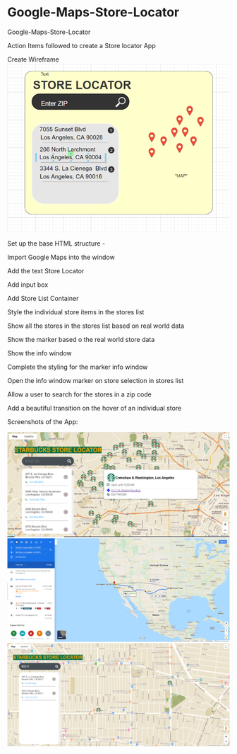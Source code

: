 # Google-Maps-Store-Locator
Google-Maps-Store-Locator

Action Items followed to create a Store locator App

Create Wireframe
![Alt text](images/Wireframe.PNG?raw=true "Title")


Set up the base HTML structure -

Import Google Maps into the window

Add the text Store Locator

Add input box

Add Store List Container

Style the individual store items in the stores list

Show all the stores in the stores list based on real world data

Show the marker based o the real world store data

Show the info window

Complete the styling for the marker info window

Open the info window marker on store selection in stores list

Allow a user to search for the stores in a zip code

Add a beautiful transition on the hover of an individual store

Screenshots of the App:

![Alt text](images/Screenshot1.PNG?raw=true "Title")
![Alt text](images/Screenshot2.PNG?raw=true "Title")
![Alt text](images/Screenshot3.PNG?raw=true "Title")

